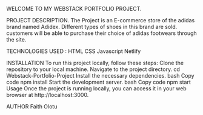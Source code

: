 WELCOME TO MY WEBSTACK PORTFOLIO PROJECT.

PROJECT DESCRIPTION.
The Project is an E-commerce store of the adidas brand named Adidex. Different types of shoes in this brand are sold. customers will be able to purchase their choice of adidas footwears through the site.

TECHNOLOGIES USED :
HTML
CSS
Javascript
Netlify

INSTALLATION 
To run this project locally, follow these steps:
Clone the repository to your local machine.
Navigate to the project directory.
cd Webstack-Portfolio-Project 
Install the necessary dependencies.
bash Copy code npm install Start the development server.
bash Copy code npm start Usage 
Once the project is running locally, you can access it in your web browser at http://localhost:3000.

AUTHOR
Faith Olotu
